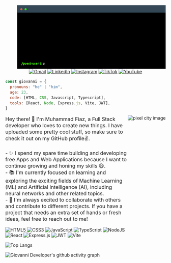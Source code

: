 <img align="right" src="./terminal.gif" height="200px" alt="terminal">

<div align="center">

[![Gmail](https://img.shields.io/badge/Gmail-D14836?style=for-the-badge&logo=gmail&logoColor=white)](mailto:contact@giovannideveloper.com)
[![LinkedIn](https://img.shields.io/badge/linkedin-%230077B5.svg?style=for-the-badge&logo=linkedin&logoColor=white)](https://www.linkedin.com/in/giovannideveloper)
[![Instagram](https://img.shields.io/badge/Instagram-%23E4405F.svg?style=for-the-badge&logo=Instagram&logoColor=white)]( https://www.instagram.com/giovannideveloper)
[![TikTok](https://img.shields.io/badge/TikTok-%23000000.svg?style=for-the-badge&logo=TikTok&logoColor=white)](https://www.tiktok.com/@giovannideveloper)
[![YouTube](https://img.shields.io/badge/YouTube-%23FF0000.svg?style=for-the-badge&logo=YouTube&logoColor=white)](https://www.youtube.com/@giovannideveloper)


</div>

```javascript
const giovanni = {
  pronouns: "he" | "him",
  age: 23,
  code: [HTML, CSS, Javascript, Typescript],
  tools: [React, Node, Express.js, Vite, JWT],
}
```

<img align="right" src="https://github.com/muhammad-fiaz/muhammad-fiaz/assets/75434191/d9e4b62b-5878-4d64-a362-bce0b027ed03" height="560px" alt="pixel city image">
<p style="animation: fadein 2s; font-size: medium">
Hey there! 👋 I'm Muhammad Fiaz, a Full Stack developer who loves to create new things. I have uploaded some pretty cool stuff, so make sure to check it out on my GitHub profile✌️.<br><br>- ✨ I spend my spare time building and developing free Apps and Web Applications because I want to continue growing and honing my skills 😄.
  <br>- 📚 I'm currently focused on learning and exploring the exciting fields of Machine Learning (ML) and Artificial Intelligence (AI), including neural networks and other related topics.
  <br>- 🤝 I'm always excited to collaborate with others and contribute to different projects. If you have a project that needs an extra set of hands or fresh ideas, feel free to reach out to me!
  
</p>


![HTML5](https://img.shields.io/badge/html5-%23E34F26.svg?style=for-the-badge&logo=html5&logoColor=white)
![CSS3](https://img.shields.io/badge/css3-%231572B6.svg?style=for-the-badge&logo=css3&logoColor=white)
![JavaScript](https://img.shields.io/badge/javascript-%23323330.svg?style=for-the-badge&logo=javascript&logoColor=%23F7DF1E)
![TypeScript](https://img.shields.io/badge/typescript-%23007ACC.svg?style=for-the-badge&logo=typescript&logoColor=white)
![NodeJS](https://img.shields.io/badge/node.js-6DA55F?style=for-the-badge&logo=node.js&logoColor=white)
![React](https://img.shields.io/badge/react-%2320232a.svg?style=for-the-badge&logo=react&logoColor=%2361DAFB)
![Express.js](https://img.shields.io/badge/express.js-%23404d59.svg?style=for-the-badge&logo=express&logoColor=%2361DAFB)
![JWT](https://img.shields.io/badge/JWT-black?style=for-the-badge&logo=JSON%20web%20tokens)
![Vite](https://img.shields.io/badge/vite-%23646CFF.svg?style=for-the-badge&logo=vite&logoColor=white)

![Top Langs](https://github-readme-stats.vercel.app/api/top-langs/?username=giovannidevelopments&layout=compact&theme=gotham)

![Giovanni Developer's github activity graph](https://github-readme-activity-graph.vercel.app/graph?username=giovannidevelopments&bg_color=000000&color=00FF00&line=00FF00&point=FFFFFF&area=true&hide_border=true)